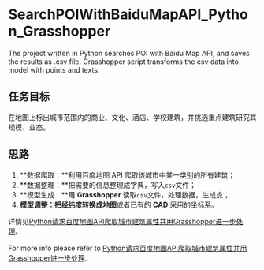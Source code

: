 # SearchPOIWithBaiduMapAPI_Python_Grasshopper

The project written in Python searches POI with Baidu Map API, and saves the results as .csv file. Grasshopper script transforms the csv data into model with points and texts.

## 任务目标

在地图上标出城市范围内的商业、文化、酒店、学校建筑，并挑选重点建筑研究其规模、业态。

## 思路

1. **数据爬取：**利用百度地图 API 爬取该城市中某一类别的所有建筑；
2. **数据整理：**把需要的信息整理成字典，写入`csv`文件；
3. **模型生成：**用 **Grasshopper** 读取`csv`文件，处理数据，生成点；
4. **模型调整：**把经纬度转换成**地图**或者已有的 **CAD** 采用的坐标系。

详情见[Python请求百度地图API爬取城市建筑属性并用Grasshopper进一步处理](https://www.zmei.moe/postshtml/01blog/00coding/2020-06-23-baidumapAPI-grasshopper.html)。

For more info please refer to [Python请求百度地图API爬取城市建筑属性并用Grasshopper进一步处理](https://www.zmei.moe/postshtml/01blog/00coding/2020-06-23-baidumapAPI-grasshopper.html).
